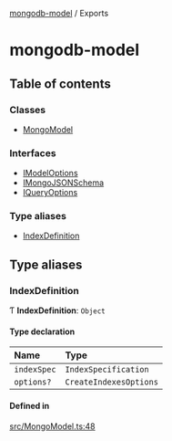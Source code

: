 [mongodb-model](README.md) / Exports

# mongodb-model

## Table of contents

### Classes

- [MongoModel](classes/MongoModel.md)

### Interfaces

- [IModelOptions](interfaces/IModelOptions.md)
- [IMongoJSONSchema](interfaces/IMongoJSONSchema.md)
- [IQueryOptions](interfaces/IQueryOptions.md)

### Type aliases

- [IndexDefinition](modules.md#indexdefinition)

## Type aliases

### IndexDefinition

Ƭ **IndexDefinition**: `Object`

#### Type declaration

| Name | Type |
| :------ | :------ |
| `indexSpec` | `IndexSpecification` |
| `options?` | `CreateIndexesOptions` |

#### Defined in

[src/MongoModel.ts:48](https://github.com/jelgblad/node-mongodb-model/blob/c5c3886/src/MongoModel.ts#L48)
